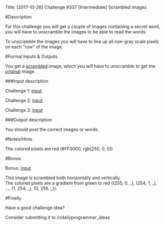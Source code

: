 Title: [2017-10-26] Challenge #337 [Intermediate] Scrambled images

#Description

For this challenge you will get a couple of images containing a secret word, you will have to unscramble the images to be able to read the words.  

To unscramble the images you will have to line up all non-gray scale pixels on each "row" of the image.

#Formal Inputs & Outputs

You get a [scrambled](http://i.imgur.com/rMYBq14.png) image, which you will have to unscramble to get the [original](http://i.imgur.com/wKaiHpv.png) image.

###Input description

Challenge 1:  [input](http://i.imgur.com/F4SlYMn.png)  

Challenge 2: [input](http://i.imgur.com/ycDwgXA.png)  

Challenge 3: [input](http://i.imgur.com/hg9iVXA.png)

###Output description

You should post the correct images or words.

#Notes/Hints

The colored pixels are red (#FF0000, rgb(255, 0, 0)) 

#Bonus

Bonus: [input](http://i.imgur.com/HLc1UHv.png)

This image is scrambled both horizontally and vertically.  
The colored pixels are a gradient from green to red ((255, 0, _), (254, 1, _), ..., (1, 254, _), (0, 255, _)).

#Finally

Have a good challenge idea?

Consider submitting it to /r/dailyprogrammer_ideas